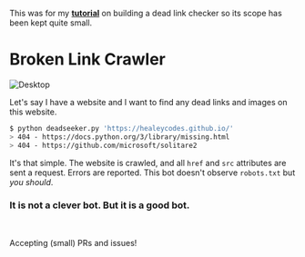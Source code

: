 This was for my **[tutorial](https://healeycodes.github.io/python/beginners/tutorial/webdev/2019/04/02/dead-link-bot.html)** on building a dead link checker so its scope has been kept quite small.

# Broken Link Crawler

![Desktop](https://github.com/healeycodes/Broken-Link-Crawler/blob/master/bot-in-action.gif)

Let's say I have a website and I want to find any dead links and images on this website.

```bash
$ python deadseeker.py 'https://healeycodes.github.io/'
> 404 - https://docs.python.org/3/library/missing.html
> 404 - https://github.com/microsoft/solitare2
```

It's that simple. The website is crawled, and all `href` and `src` attributes are sent a request. Errors are reported. This bot doesn't observe `robots.txt` but _you should_.



### It is not a clever bot. But it is a good bot.

<br>

Accepting (small) PRs and issues!
